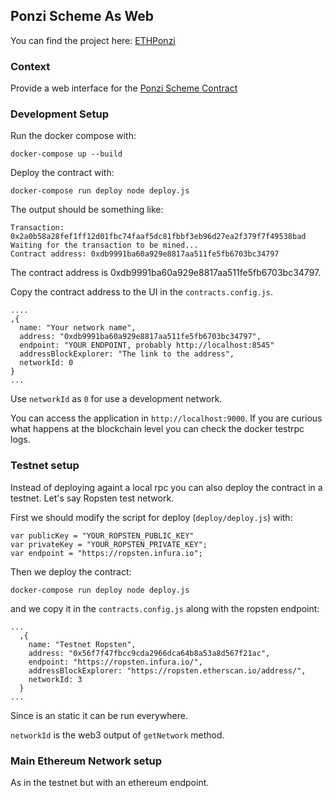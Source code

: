 ## Ponzi Scheme As Web

You can find the project here: [ETHPonzi](http://www.ethponzi.com)

### Context

Provide a web interface for the [Ponzi Scheme Contract](https://github.com/MiguelBel/DApps/tree/master/PonziScheme)

### Development Setup

Run the docker compose with:

```
docker-compose up --build
```

Deploy the contract with:

```
docker-compose run deploy node deploy.js
```

The output should be something like:

```
Transaction: 0x2a0b58a28fef1ff12d01fbc74faaf5dc81fbbf3eb96d27ea2f379f7f49538bad
Waiting for the transaction to be mined...
Contract address: 0xdb9991ba60a929e8817aa511fe5fb6703bc34797
```

The contract address is 0xdb9991ba60a929e8817aa511fe5fb6703bc34797.

Copy the contract address to the UI in the `contracts.config.js`.

```
....
,{
  name: "Your network name",
  address: "0xdb9991ba60a929e8817aa511fe5fb6703bc34797",
  endpoint: "YOUR ENDPOINT, probably http://localhost:8545"
  addressBlockExplorer: "The link to the address",
  networkId: 0
}
...
```

Use `networkId` as `0` for use a development network.

You can access the application in `http://localhost:9000`. If you are curious what happens at the blockchain level you can check the docker testrpc logs.

### Testnet setup

Instead of deploying againt a local rpc you can also deploy the contract in a testnet. Let's say Ropsten test network.

First we should modify the script for deploy (`deploy/deploy.js`) with:

```
var publicKey = "YOUR_ROPSTEN_PUBLIC_KEY"
var privateKey = "YOUR_ROPSTEN_PRIVATE_KEY";
var endpoint = "https://ropsten.infura.io";
```

Then we deploy the contract:

```
docker-compose run deploy node deploy.js
```

and we copy it in the `contracts.config.js` along with the ropsten endpoint:

```
...
  ,{
    name: "Testnet Ropsten",
    address: "0x56f7f47fbcc9cda2966dca64b8a53a8d567f21ac",
    endpoint: "https://ropsten.infura.io/",
    addressBlockExplorer: "https://ropsten.etherscan.io/address/",
    networkId: 3
  }
...
```

Since is an static it can be run everywhere.

`networkId` is the web3 output of `getNetwork` method.

### Main Ethereum Network setup

As in the testnet but with an ethereum endpoint.
